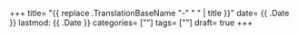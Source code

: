 +++
title= "{{ replace .TranslationBaseName "-" " " | title }}"
date= {{ .Date }}
lastmod: {{ .Date }}
categories= [""]
tags= [""]
draft= true
+++
